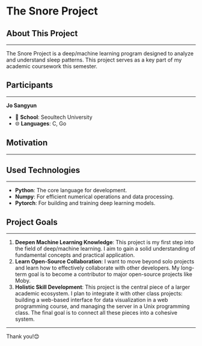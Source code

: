 # The Snore Project

## About This Project
* * *
The Snore Project is a deep/machine learning program designed to analyze and understand sleep patterns. This project serves as a key part of my academic coursework this semester.

## Participants
* * *
**Jo Sangyun**
- :school: **School**: Seoultech University
- :globe_with_meridians: **Languages**: C, Go

## Motivation
* * *

## Used Technologies
* * *
- **Python**: The core language for development.
- **Numpy**: For efficient numerical operations and data processing.
- **Pytorch**: For building and training deep learning models.

## Project Goals
* * *
1.  **Deepen Machine Learning Knowledge**: This project is my first step into the field of deep/machine learning. I aim to gain a solid understanding of fundamental concepts and practical application.
2.  **Learn Open-Source Collaboration**: I want to move beyond solo projects and learn how to effectively collaborate with other developers. My long-term goal is to become a contributor to major open-source projects like Moby.
3.  **Holistic Skill Development**: This project is the central piece of a larger academic ecosystem. I plan to integrate it with other class projects: building a web-based interface for data visualization in a web programming course, and managing the server in a Unix programming class. The final goal is to connect all these pieces into a cohesive system.

---
Thank you!😊
